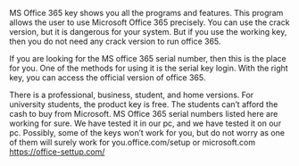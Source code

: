 MS Office 365 key shows you all the programs and features. This program allows the user to use Microsoft Office 365 precisely. You can use the crack version, but it is dangerous for your system. But if you use the working key, then you do not need any crack version to run office 365.


 
If you are looking for the MS office 365 serial number, then this is the place for you. One of the methods for using it is the serial key login. With the right key, you can access the official version of office 365.

There is a professional, business, student, and home versions. For university students, the product key is free. The students can’t afford the cash to buy from Microsoft. MS Office 365 serial numbers listed here are working for sure. We have tested it in our pc, and we have tested it on our pc. Possibly, some of the keys won’t work for you, but do not worry as one of them will surely work for you.office.com/setup or microsoft.com
 https://office-settup.com/

